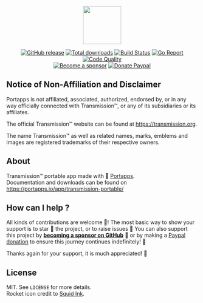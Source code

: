 <p align="center"><a href="https://portapps.io/app/transmission-portable/" target="_blank"><img width="100" src="https://github.com/portapps/transmission-portable/blob/master/res/papp.png"></a></p>

<p align="center">
  <a href="https://portapps.io/app/transmission-portable/#download"><img src="https://img.shields.io/github/release/portapps/transmission-portable.svg?style=flat-square" alt="GitHub release"></a>
  <a href="https://portapps.io/app/transmission-portable/#download"><img src="https://img.shields.io/github/downloads/portapps/transmission-portable/total.svg?style=flat-square" alt="Total downloads"></a>
  <a href="https://travis-ci.com/portapps/transmission-portable"><img src="https://img.shields.io/travis/com/portapps/transmission-portable/master.svg?style=flat-square" alt="Build Status"></a>
  <a href="https://goreportcard.com/report/github.com/portapps/transmission-portable"><img src="https://goreportcard.com/badge/github.com/portapps/transmission-portable?style=flat-square" alt="Go Report"></a>
  <a href="https://app.codacy.com/gh/portapps/transmission-portable"><img src="https://img.shields.io/codacy/grade/1a842d22c95144ee9f57f82830d49398.svg?style=flat-square" alt="Code Quality"></a>
  <br /><a href="https://github.com/sponsors/crazy-max"><img src="https://img.shields.io/badge/sponsor-crazy--max-181717.svg?logo=github&style=flat-square" alt="Become a sponsor"></a>
  <a href="https://www.paypal.me/crazyws"><img src="https://img.shields.io/badge/donate-paypal-00457c.svg?logo=paypal&style=flat-square" alt="Donate Paypal"></a>
</p>

## Notice of Non-Affiliation and Disclaimer

Portapps is not affiliated, associated, authorized, endorsed by, or in any way officially connected with Transmission™, or any of its subsidiaries or its affiliates.

The official Transmission™ website can be found at https://transmission.org.

The name Transmission™ as well as related names, marks, emblems and images are registered trademarks of their respective owners.

## About

Transmission™ portable app made with 🚀 [Portapps](https://portapps.io).<br />
Documentation and downloads can be found on https://portapps.io/app/transmission-portable/

## How can I help ?

All kinds of contributions are welcome :raised_hands:! The most basic way to show your support is to star :star2: the project, or to raise issues :speech_balloon: You can also support this project by [**becoming a sponsor on GitHub**](https://github.com/sponsors/crazy-max) :clap: or by making a [Paypal donation](https://www.paypal.me/crazyws) to ensure this journey continues indefinitely! :rocket:

Thanks again for your support, it is much appreciated! :pray:

## License

MIT. See `LICENSE` for more details.<br />
Rocket icon credit to [Squid Ink](http://thesquid.ink).
